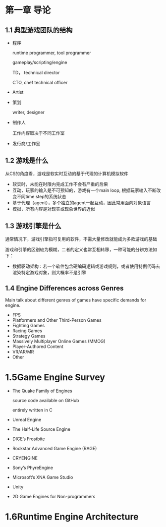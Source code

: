 # 第一章 导论



## 1.1 典型游戏团队的结构



- 程序

  runtime programmer, tool programmer

  gameplay/scripting/engine

  TD， technical director

  CTO,  chef technical officer

- Artist

- 策划

  writer, designer

- 制作人

  工作内容取决于不同工作室

- 发行商/工作室



## 1.2 游戏是什么

从CS的角度看，游戏是软实时互动的基于代理的计算机模拟软件

- 软实时，未能在时限内完成工作不会有严重的后果
- 互动，玩家的输入是不可预知的，游戏有一个main loop, 根据玩家输入不断改变不同time step的系统状态
- 基于代理（agent），多个独立的agent一起互动，因此常用面向对象语言
- 模拟，所有内容是对现实或现象世界的近似





## 1.3 游戏引擎是什么

通常情况下，游戏引擎指可复用的软件，不需大量修改就能成为多款游戏的基础

游戏和引擎的区别较为模糊，二者的定义也常互相转移，一种可能的分辨方法如下：

- 数据驱动架构：若一个软件包含硬编码逻辑或游戏规则，或者使用特例代码去渲染特定游戏对象，则大概率不是引擎



## 1.4 Engine Differences across Genres

Main talk about different genres of games have specific demands for engine.

- FPS
- Platformers and Other Third-Person Games
- Fighting Games
- Racing Games
- Strategy Games
- Massively Multiplayer Online Games (MMOG)
- Player-Authored Content
- VR/AR/MR
- Other



# 1.5Game Engine Survey

- The Quake Family of Engines

  source code available on GitHub

  entirely written in C

- Unreal Engine

- The Half-Life Source Engine

- DICE’s Frostbite

- Rockstar Advanced Game Engine (RAGE)

- CRYENGINE

- Sony’s PhyreEngine

- Microsoft’s XNA Game Studio

- Unity

- 2D Game Engines for Non-programmers



# 1.6Runtime Engine Architecture



